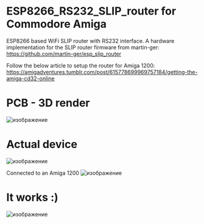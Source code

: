 # ESP8266_RS232_SLIP_router for Commodore Amiga
ESP8266 based WiFi SLIP router with RS232 interface. 
A hardware implementation for the SLIP router firmware from martin-ger:
https://github.com/martin-ger/esp_slip_router

Follow the below article to setup the router for Amiga 1200:
https://amigadventures.tumblr.com/post/615778699969757184/getting-the-amiga-cd32-online


# PCB - 3D render
![изображение](https://user-images.githubusercontent.com/81614352/159173084-a884bb9c-76a3-4856-899d-c4750e6d7950.png)


# Actual device

![изображение](https://user-images.githubusercontent.com/81614352/159173167-8cd53ba4-9a59-4d8d-8643-68d1e74bd7c5.png)

Connected to an Amiga 1200
![изображение](https://user-images.githubusercontent.com/81614352/159173108-955b7df6-231f-4a81-a14d-749783572a99.png)


# It works :)

![изображение](https://user-images.githubusercontent.com/81614352/159173142-8ed5908d-2cc4-4172-8106-13949583db98.png)





